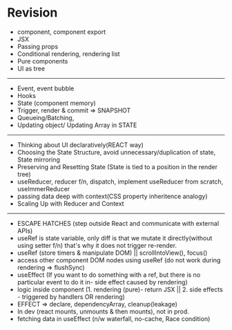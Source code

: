 # Revision

- component, component export
- JSX
- Passing props
- Conditional rendering, rendering list
- Pure components
- UI as tree

-----

- Event, event bubble
- Hooks
- State (component memory)
- Trigger, render & commit => SNAPSHOT
- Queueing/Batching,
- Updating object/ Updating Array in STATE

-----

- Thinking about UI declaratively(REACT way)
- Choosing the State Structure, avoid unnecessary/duplication of state, State mirroring
- Preserving and Resetting State (State is tied to a position in the render tree)
- useReducer, reducer f/n, dispatch, implement useReducer from scratch, useImmerReducer
- passing data deep with context(CSS property inheritence analogy)
- Scaling Up with Reducer and Context

-----

- ESCAPE HATCHES (step outside React and communicate with external APIs)
- useRef is state variable, only diff is that we  mutate it directly(without using setter f/n) that's why it does not trigger re-render.
- useRef (store timers & manipulate DOM) || scrollIntoView(), focus()
- access other component DOM nodes using useRef (do not work during rendering => flushSync)
- useEffect (If you want to do something with a ref, but there is no particular event to do it in- side effect caused by rendering)
- logic inside component (1. rendering (pure)- return JSX || 2. side effects - triggered by handlers OR rendering)
- EFFECT => declare, dependencyArray, cleanup(leakage)
- In dev (react mounts, unmounts & then mounts), not in prod.
- fetching data in useEffect (n/w waterfall, no-cache, Race condition)



















